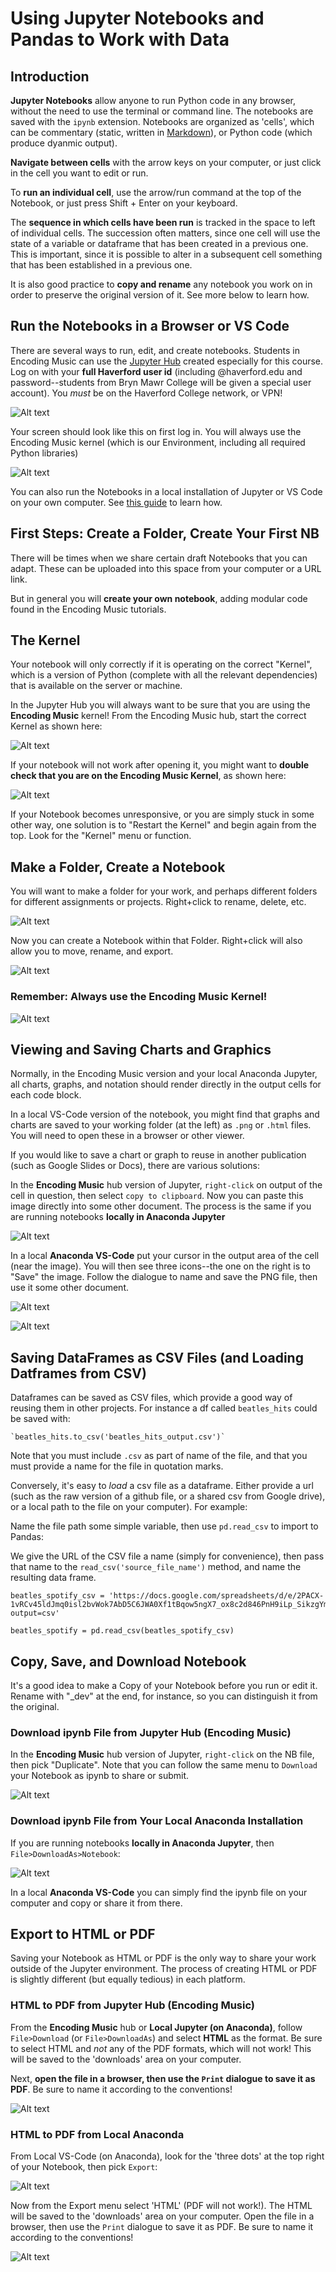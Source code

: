 # Using Jupyter Notebooks and Pandas to Work with Data

## Introduction

**Jupyter Notebooks** allow anyone to run Python code in any browser, without the need to use the terminal or command line. The notebooks are saved with the `ipynb` extension. Notebooks are organized as 'cells', which can be commentary (static, written in [Markdown](https://github.com/adam-p/markdown-here/wiki/Markdown-Cheatsheet)), or Python code (which produce dyanmic output).  

**Navigate between cells** with the arrow keys on your computer, or just click in the cell you want to edit or run. 

To **run an individual cell**, use the arrow/run command at the top of the Notebook, or just press Shift + Enter on your keyboard.

The **sequence in which cells have been run** is tracked in the space to left of individual cells.  The succession often matters, since one cell will use the state of a variable or dataframe that has been created in a previous one.  This is important, since it is possible to alter in a subsequent cell something that has been established in a previous one.

It is also good practice to **copy and rename** any notebook you work on in order to preserve the original version of it.  See more below to learn how.

## Run the Notebooks in a Browser or VS Code

There are several ways to run, edit, and create notebooks. Students in Encoding Music can use the [Jupyter Hub](https://encodingmusic.haverford.edu/) created especially for this course. Log on with your **full Haverford user id** (including @haverford.edu and password--students from Bryn Mawr College will be given a special user account).  You *must* be on the Haverford College network, or VPN!

![Alt text](<images/nb 1.png>)

Your screen should  look like this on first log in.  You will always use the Encoding Music kernel (which is our Environment, including all required Python libraries)

![Alt text](<images/nb 23.png>)

You can also run the Notebooks in a local installation of Jupyter or VS Code on your own computer.  See [this guide](https://github.com/RichardFreedman/Encoding_Music/blob/main/01_Tutorials/02_VS_Code_Google_Collab.md) to learn how.


## First Steps:  Create a Folder, Create Your First NB

There will be times when we share certain draft Notebooks that you can adapt. These can be uploaded into this space from your computer or a URL link.

But in general you will **create your own notebook**, adding modular code found in the Encoding Music tutorials.



## The Kernel

Your notebook will only correctly if it is operating on the correct "Kernel", which is a version of Python (complete with all the relevant dependencies) that is available on the server or machine.  

In the Jupyter Hub you will always want to be sure that you are using the **Encoding Music** kernel!  From the Encoding Music hub, start the correct Kernel as shown here:

![Alt text](<images/nb 2.png>)

If your notebook will not work after opening it, you might want to **double check that you are on the Encoding Music Kernel**, as shown here:

![Alt text](<images/nb 8.png>)

If your Notebook becomes unresponsive, or you are simply stuck in some other way, one solution is to "Restart the Kernel" and begin again from the top.  Look for the "Kernel" menu or function.

## Make a Folder, Create a Notebook

You will want to make a folder for your work, and perhaps different folders for different assignments or projects.  Right+click to rename, delete, etc.

![Alt text](<images/nb 24.png>)

Now you can create a Notebook within that Folder.  Right+click will also allow you to move, rename, and export.

![Alt text](<images/nb 25.png>)

### Remember:  Always use the Encoding Music Kernel!

![Alt text](<images/nb 26.png>)

## Viewing and Saving Charts and Graphics

Normally, in the Encoding Music version and your local Anaconda Jupyter, all charts, graphs, and notation should render directly in the output cells for each code block.

In a local VS-Code version of the notebook, you might find that graphs and charts are saved to your working folder (at the left) as `.png` or `.html` files.  You will need to open these in a browser or other viewer.

If you would like to save a chart or graph to reuse in another publication (such as Google Slides or Docs), there are various solutions:

In the **Encoding Music** hub version of Jupyter, `right-click` on output of the cell in question, then select `copy to clipboard`.  Now you can paste this image directly into some other document.  The process is the same if you are running notebooks **locally in Anaconda Jupyter** 

![Alt text](<images/nb 19.png>)

In a local **Anaconda VS-Code** put your cursor in the output area of the cell (near the image).  You will then see three icons--the one on the right is to "Save" the image.  Follow the dialogue to name and save the PNG file, then use it some other document.

![Alt text](<images/nb 20.png>)

![Alt text](<images/nb 21.png>)

## Saving DataFrames as CSV Files (and Loading Datframes from CSV)

Dataframes can be saved as CSV files, which provide a good way of reusing them in other projects.  For instance a df called `beatles_hits` could be saved with:

	`beatles_hits.to_csv('beatles_hits_output.csv')`

Note that you must include `.csv` as part of name of the file, and that you must provide a name for the file in quotation marks.

Conversely, it's easy to *load* a csv file as a dataframe.  Either provide a url (such as the raw version of a github file, or a shared csv from Google drive), or a local path to the file on your computer). For example:

Name the file path some simple variable, then use `pd.read_csv` to import to Pandas:

We give the URL of the CSV file a name (simply for convenience), then pass that name to the `read_csv('source_file_name')` method, and name the resulting data frame.

```
beatles_spotify_csv = 'https://docs.google.com/spreadsheets/d/e/2PACX-1vRCv45ldJmq0isl2bvWok7AbD5C6JWA0Xf1tBqow5ngX7_ox8c2d846PnH9iLp_SikzgYmvdPHe9k7G/pub?output=csv'

beatles_spotify = pd.read_csv(beatles_spotify_csv)

```

## Copy, Save, and Download Notebook

It's a good idea to make a Copy of your Notebook before you run or edit it.  Rename with "_dev" at the end, for instance, so you can distinguish it from the original.

### Download ipynb File from Jupyter Hub (Encoding Music)

In the **Encoding Music** hub version of Jupyter, `right-click` on the NB file, then pick "Duplicate".  Note that you can follow the same menu to `Download` your Notebook as ipynb to share or submit.

![Alt text](<images/nb 12.png>)

### Download ipynb File from Your Local Anaconda Installation

If you are running notebooks **locally in Anaconda Jupyter**, then `File>DownloadAs>Notebook`:

![Alt text](<images/nb 13.png>)

In a local **Anaconda VS-Code** you can simply find the ipynb file on your computer and copy or share it from there.

## Export to HTML or PDF

Saving your Notebook as HTML or PDF is the only way to share your work outside of the Jupyter environment. The process of creating HTML or PDF is slightly different (but equally tedious) in each platform.


### HTML to PDF from Jupyter Hub (Encoding Music)
From the **Encoding Music** hub or **Local Jupyter (on Anaconda)**, follow `File>Download` (or `File>DownloadAs`) and select **HTML** as the format.  Be sure to select HTML and *not* any of the PDF formats, which will not work! This will be saved to the 'downloads' area on your computer. 

Next, **open the file in a browser, then use the `Print` dialogue to save it as PDF**.  Be sure to name it according to the conventions!


![Alt text](<images/nb 14.png>)

### HTML to PDF from Local Anaconda

From Local VS-Code (on Anaconda), look for the 'three dots' at the top right of your Notebook, then pick `Export`:

![Alt text](<images/nb 15.png>)



Now from the Export menu select 'HTML' (PDF will not work!). The HTML will be saved to the 'downloads' area on your computer. Open the file in a browser, then use the `Print` dialogue to save it as PDF.  Be sure to name it according to the conventions!

![Alt text](<images/nb 16.png>)










